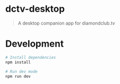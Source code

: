 # dctv-desktop
>A desktop companion app for diamondclub.tv

# Development
```bash
# Install dependencies
npm install

# Run dev mode
npm run dev
```
